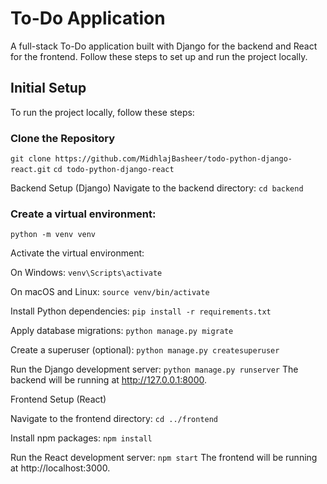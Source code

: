 # To-Do Application

A full-stack To-Do application built with Django for the backend and React for the frontend. Follow these steps to set up and run the project locally.

## Initial Setup

To run the project locally, follow these steps:

### Clone the Repository

``` git clone https://github.com/MidhlajBasheer/todo-python-django-react.git ```
``` cd todo-python-django-react ```

Backend Setup (Django)
Navigate to the backend directory:
``` cd backend ```
### Create a virtual environment:


``` python -m venv venv ```

Activate the virtual environment:

On Windows:
``` venv\Scripts\activate ```

On macOS and Linux:
``` source venv/bin/activate ```

Install Python dependencies:
``` pip install -r requirements.txt ```

Apply database migrations:
``` python manage.py migrate ```

Create a superuser (optional):
``` python manage.py createsuperuser ```

Run the Django development server:
``` python manage.py runserver ```
The backend will be running at http://127.0.0.1:8000.

Frontend Setup (React)

Navigate to the frontend directory:
``` cd ../frontend ```

Install npm packages:
``` npm install ```

Run the React development server:
``` npm start ```
The frontend will be running at http://localhost:3000. 
